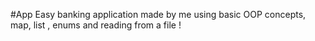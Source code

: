 #App
Easy banking application made by me using basic OOP concepts, map, list , enums and reading from a file !
